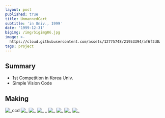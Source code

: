 ```yaml
---
layout: post
published: true
title: UnmannedCart
subtitle: 'in Univ., 1999'
date: '1999-12-31'
bigimg: /img/bigimg06.jpg
image: >-
  https://cloud.githubusercontent.com/assets/12775748/21953394/af6f2d0a-da78-11e6-8d8c-2252f82128c7.jpg
tags: project
---
```


## Summary
* 1st Competition in Korea Univ.
* Simple Vision Code

## Making

![_ccd](https://cloud.githubusercontent.com/assets/12775748/21953388/af2c5688-da78-11e6-9716-197fc09c1dc8.jpg)
![_](https://cloud.githubusercontent.com/assets/12775748/21953389/af4e3212-da78-11e6-8125-d698fb5bbecd.jpg)
![_](https://cloud.githubusercontent.com/assets/12775748/21953391/af69bd0c-da78-11e6-9ff7-a3390c98f063.jpg)
![_ _](https://cloud.githubusercontent.com/assets/12775748/21953390/af699110-da78-11e6-956b-43bc07586974.jpg)
![_](https://cloud.githubusercontent.com/assets/12775748/21953392/af6a5f50-da78-11e6-8a10-de16ba74ded5.jpg)
![_](https://cloud.githubusercontent.com/assets/12775748/21953393/af6def62-da78-11e6-86d7-203a37baa699.jpg)
![_](https://cloud.githubusercontent.com/assets/12775748/21953395/af71161a-da78-11e6-8c0c-43b194fa7746.jpg)
![_](https://cloud.githubusercontent.com/assets/12775748/21953394/af6f2d0a-da78-11e6-8d8c-2252f82128c7.jpg)

